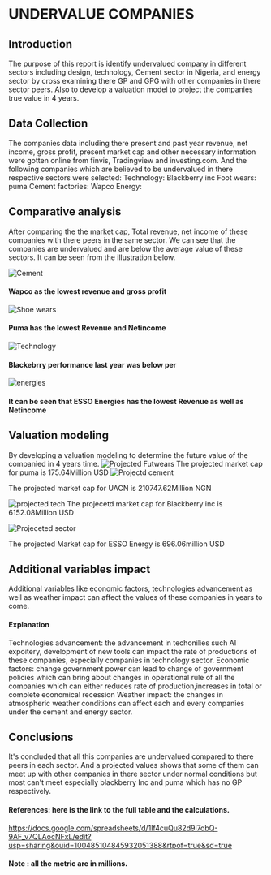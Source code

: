 # UNDERVALUE COMPANIES
## Introduction
The purpose of this report is identify undervalued company in different sectors including design, technology, Cement sector in Nigeria, and energy sector by cross examining there GP and GPG with other companies in there sector peers. Also to develop a valuation model to project the companies true value in 4 years.
## Data Collection
The companies data including there present and past  year revenue, net income, gross profit, present market cap and other necessary information were gotten online from finvis, Tradingview and investing.com. And the following companies which are believed to be undervalued in there respective sectors were selected:
Technology: Blackberry inc
Foot wears: puma
Cement factories: Wapco
Energy:
## Comparative analysis
After comparing the the market cap, Total revenue, net income of these companies with there peers in the same sector. We can see that the companies are undervalued and are below the average value of these sectors. It can be seen from the illustration below.

![Cement](https://github.com/user-attachments/assets/f22113bb-9aad-486a-a80d-7590d377dd7c)

#### Wapco as the lowest revenue and gross profit

![Shoe wears](https://github.com/user-attachments/assets/2af5ebb2-be74-4e86-9115-76db2677bc4b)

#### Puma has the lowest Revenue and Netincome

![Technology](https://github.com/user-attachments/assets/2e8ddd0a-3b65-443c-8c67-5459640601b9)

#### Blackebrry performance last year was below per
![energies](https://github.com/user-attachments/assets/452f28b8-1dd5-434d-bbd5-eca72cb2a333)
#### It can be seen that ESSO Energies has the lowest Revenue as well as Netincome
## Valuation modeling
By developing a valuation modeling to determine the future value of the companied in 4 years time.
![Projected Futwears](https://github.com/user-attachments/assets/bb08639d-4655-4008-96d6-354c5bb57659)
The projected market cap for puma is 175.64Million USD 
![Projectd cement](https://github.com/user-attachments/assets/7471828d-829f-4607-a2ee-ea3e9d7be8de)

The projected market cap for UACN is 210747.62Million NGN

![projected tech](https://github.com/user-attachments/assets/1797d790-a42d-48a6-a9b0-4baac93c32c6)
The projecetd market cap for Blackberry inc is 6152.08Million USD
 
![Projeceted sector](https://github.com/user-attachments/assets/7002d7ab-7979-428b-8960-6f547288b35f)

The projected Market cap for ESSO Energy is 696.06million USD

## Additional variables impact 
Additional variables like economic factors, technologies advancement as well as weather impact can affect the values of these companies in years to come. 
#### Explanation
Technologies advancement: the advancement in techonilies such AI expoitery, development of new tools can impact the rate of productions of these companies, especially companies in technology sector. 
Economic factors: change government power can lead to change of government policies which can bring about changes in operational rule of all the companies which can either reduces rate of production,increases in total or complete economical recession 
Weather impact: the changes in atmospheric weather conditions can affect each and every companies under the cement and energy sector.
## Conclusions 
It's concluded that all this companies are undervalued compared to there peers in each sector. And a projected values shows that some of them can meet up with other companies in there sector under normal conditions but most can't meet especially blackberry Inc and puma which has no GP respectively. 
#### References: here is the  link to the full table and the calculations.
https://docs.google.com/spreadsheets/d/1If4cuQu82d9l7obQ-9AF_v7QLAocNFxL/edit?usp=sharing&ouid=100485104845932051388&rtpof=true&sd=true
#### Note : all the metric are in millions.
